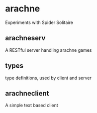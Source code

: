 # arachne
Experiments with Spider Solitaire

## arachneserv
A RESTful server handling arachne games

## types
type definitions, used by client and server

## arachneclient
A simple text based client
